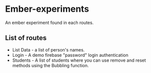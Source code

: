 # Ember-experiments

An ember experiment found in each routes.

## List of routes

 - List Data - a list of person's names.
 - Login - A demo firebase "password" login authentication
 - Students - A list of students where you can use remove and reset methods using the Bubbling function.